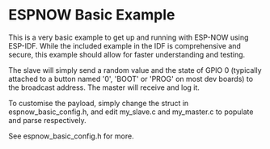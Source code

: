 # ESPNOW Basic Example

This is a very basic example to get up and running with ESP-NOW using ESP-IDF. While the included example in the IDF is comprehensive and secure, this example should allow for faster understanding and testing.

The slave will simply send a random value and the state of GPIO 0 (typically attached to a button named '0', 'BOOT' or 'PROG' on most dev boards) to the broadcast address. The master will receive and log it.

To customise the payload, simply change the struct in espnow_basic_config.h, and edit my_slave.c and my_master.c to populate and parse respectively.

See espnow_basic_config.h for more.